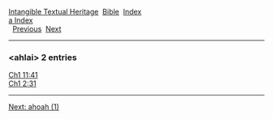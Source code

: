 [Intangible Textual Heritage](../../index)  [Bible](../index) 
[Index](index)   
[a Index](_a_)  
  [Previous](c00358)  [Next](c00360) 

------------------------------------------------------------------------

### &lt;ahlai&gt; 2 entries

[Ch1 11:41](../kjv/ch1011.htm#041)  
[Ch1 2:31](../kjv/ch1002.htm#031)  

------------------------------------------------------------------------

[Next: ahoah (1)](c00360)
